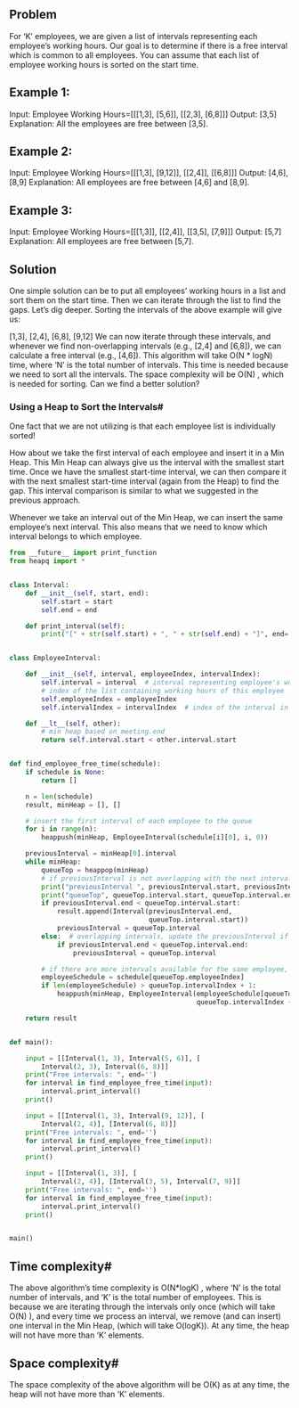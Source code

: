 ## Problem
For ‘K’ employees, we are given a list of intervals representing each employee’s working hours. Our goal is to determine if there is a free interval which is common to all employees. You can assume that each list of employee working hours is sorted on the start time.

## Example 1:

Input: Employee Working Hours=[[[1,3], [5,6]], [[2,3], [6,8]]]
Output: [3,5]
Explanation: All the employees are free between [3,5].

## Example 2:

Input: Employee Working Hours=[[[1,3], [9,12]], [[2,4]], [[6,8]]]
Output: [4,6], [8,9]
Explanation: All employees are free between [4,6] and [8,9].

## Example 3:

Input: Employee Working Hours=[[[1,3]], [[2,4]], [[3,5], [7,9]]]
Output: [5,7]
Explanation: All employees are free between [5,7].

## Solution #
One simple solution can be to put all employees’ working hours in a list and sort them on the start time. Then we can iterate through the list to find the gaps. Let’s dig deeper. Sorting the intervals of the above example will give us:

[1,3], [2,4], [6,8], [9,12]
We can now iterate through these intervals, and whenever we find non-overlapping intervals (e.g., [2,4] and [6,8]), we can calculate a free interval (e.g., [4,6]). This algorithm will take O(N * logN)
time, where ‘N’ is the total number of intervals. This time is needed because we need to sort all the intervals. The space complexity will be O(N)
, which is needed for sorting. Can we find a better solution?

### Using a Heap to Sort the Intervals#
One fact that we are not utilizing is that each employee list is individually sorted!

How about we take the first interval of each employee and insert it in a Min Heap. This Min Heap can always give us the interval with the smallest start time. Once we have the smallest start-time interval, we can then compare it with the next smallest start-time interval (again from the Heap) to find the gap. This interval comparison is similar to what we suggested in the previous approach.

Whenever we take an interval out of the Min Heap, we can insert the same employee’s next interval. This also means that we need to know which interval belongs to which employee.

```python
from __future__ import print_function
from heapq import *


class Interval:
    def __init__(self, start, end):
        self.start = start
        self.end = end

    def print_interval(self):
        print("[" + str(self.start) + ", " + str(self.end) + "]", end='')


class EmployeeInterval:

    def __init__(self, interval, employeeIndex, intervalIndex):
        self.interval = interval  # interval representing employee's working hours
        # index of the list containing working hours of this employee
        self.employeeIndex = employeeIndex
        self.intervalIndex = intervalIndex  # index of the interval in the employee list

    def __lt__(self, other):
        # min heap based on meeting.end
        return self.interval.start < other.interval.start


def find_employee_free_time(schedule):
    if schedule is None:
        return []

    n = len(schedule)
    result, minHeap = [], []

    # insert the first interval of each employee to the queue
    for i in range(n):
        heappush(minHeap, EmployeeInterval(schedule[i][0], i, 0))

    previousInterval = minHeap[0].interval
    while minHeap:
        queueTop = heappop(minHeap)
        # if previousInterval is not overlapping with the next interval, insert a free interval
        print("previousInterval ", previousInterval.start, previousInterval.end)
        print("queueTop", queueTop.interval.start, queueTop.interval.end)
        if previousInterval.end < queueTop.interval.start:
            result.append(Interval(previousInterval.end,
                                   queueTop.interval.start))
            previousInterval = queueTop.interval
        else:  # overlapping intervals, update the previousInterval if needed
            if previousInterval.end < queueTop.interval.end:
                previousInterval = queueTop.interval

        # if there are more intervals available for the same employee, add their next interval
        employeeSchedule = schedule[queueTop.employeeIndex]
        if len(employeeSchedule) > queueTop.intervalIndex + 1:
            heappush(minHeap, EmployeeInterval(employeeSchedule[queueTop.intervalIndex + 1], queueTop.employeeIndex,
                                               queueTop.intervalIndex + 1))

    return result


def main():

    input = [[Interval(1, 3), Interval(5, 6)], [
        Interval(2, 3), Interval(6, 8)]]
    print("Free intervals: ", end='')
    for interval in find_employee_free_time(input):
        interval.print_interval()
    print()

    input = [[Interval(1, 3), Interval(9, 12)], [
        Interval(2, 4)], [Interval(6, 8)]]
    print("Free intervals: ", end='')
    for interval in find_employee_free_time(input):
        interval.print_interval()
    print()

    input = [[Interval(1, 3)], [
        Interval(2, 4)], [Interval(3, 5), Interval(7, 9)]]
    print("Free intervals: ", end='')
    for interval in find_employee_free_time(input):
        interval.print_interval()
    print()


main()
```

## Time complexity#
The above algorithm’s time complexity is O(N*logK)
, where ‘N’ is the total number of intervals, and ‘K’ is the total number of employees. This is because we are iterating through the intervals only once (which will take O(N)
), and every time we process an interval, we remove (and can insert) one interval in the Min Heap, (which will take O(logK)). At any time, the heap will not have more than ‘K’ elements.

## Space complexity#
The space complexity of the above algorithm will be O(K)
as at any time, the heap will not have more than ‘K’ elements.
 
 
